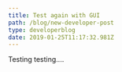 ```yaml
---
title: Test again with GUI
path: /blog/new-developer-post
type: developerblog
date: 2019-01-25T11:17:32.981Z
---
```


Testing testing....